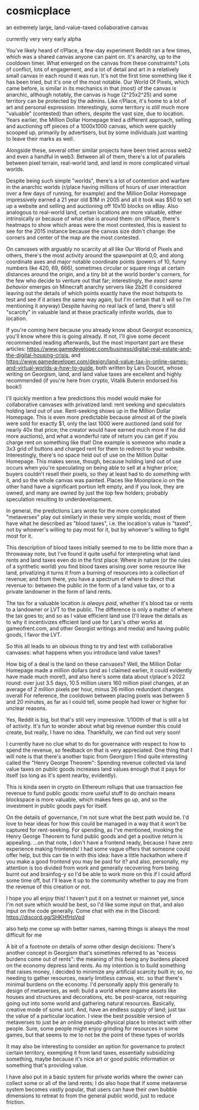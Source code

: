 # cosmicplace
an extremely large, land-value-taxed collaborative canvas

currently very very early alpha

You've likely heard of r/Place, a few-day experiment Reddit ran a few times, which was a shared canvas anyone can paint on. It's anarchy, up to the cooldown timer. What emerged on the canvas from these constraints? Lots of conflict, lots of engagement, and a lot of detail and art in a relatively small canvas in each round it was run.
It's not the first time something like it has been tried, but it's one of the most notable. Our World Of Pixels, which came before, is similar in its mechanics in that (most) of the canvas is anarchic, although notably, the canvas is huge (2^25x2^25) and some territory can be protected by the admins. Like r/Place, it's home to a lot of art and personal expression. Interestingly, some territory is *still* much more "valuable" (contested) than others, despite the vast size, due to location.
Years earlier, the Million Dollar Homepage tried a different approach, selling and auctioning off pieces of a 1000x1000 canvas, which were quickly scooped up, primarily by advertisers, but by some individuals just wanting to leave their marks as well.

Alongside these, several other similar projects have been tried across web2 and even a handful in web3.
Between all of them, there's a lot of parallels between pixel terrain, real-world land, and land in more complicated virtual worlds.

Despite being such simple "worlds", there's a lot of contention and warfare in the anarchic worlds (r/place having millions of hours of user interaction over a few days of running, for example) and the Million Dollar Homepage impressively earned a 21 year old $1M in 2005 and all it took was $50 to set up a website and selling and auctioning off 10x10 blocks on eBay.
Also analogous to real-world land, certain locations are more valuable, either intrinsically or because of what else is around them: 
on r/Place, there's heatmaps to show which areas were the most contested, this is easiest to see for the 2015 instance because the canvas size didn't change: the corners and center of the map are the most contested.

On canvases with arguably no scarcity at all like Our World of Pixels and others, there's the most activity around the spawnpoint at 0,0, and along coordinate axes and major notable coordinate points (powers of 10, funny numbers like 420, 69, 666), sometimes circular or square rings at certain distances around the origin, and a tiny bit at the world border's corners, for the few who decide to venture out that far; interestingly, the *exact same behavior* emerges on Minecraft anarchy servers like 2b2t! (I considered leaving out the details of which points exactly have the most hotspots to test and see if it arises the same way again, but I'm certain that it will so I'm mentioning it anyway)
Despite having no real lack of land, there's still "scarcity" in valuable land at these practically infinite worlds, due to location. 

If you're coming here because you already know about Georgist economics, you'll know where this is going already.
If not, I'll give some decent recommended reading afterwards, but the most important part are these articles: https://www.gamedeveloper.com/business/digital-real-estate-and-the-digital-housing-crisis, and https://www.gamedeveloper.com/design/land-value-tax-in-online-games-and-virtual-worlds-a-how-to-guide, both written by Lars Doucet, whose writing on Georgism, land, and land value taxes are excellent and highly recommended (if you're here from crypto, Vitalik Buterin endorsed his book!)

I'll quickly mention a few predictions this model would make for collaborative canvases with privatized land: rent seeking and speculators holding land out of use.
Rent-seeking shows up in the Million Dollar Homepage. This is even more predictable because almost all of the pixels were sold for exactly $1, only the last 1000 were auctioned (and sold for nearly 40x that price; the creator would have earned much more if he did more auctions), and what a wonderful rate of return you can get if you charge rent on something like that! One example is someone who made a 3x3 grid of buttons and charged rent for them to redirect to your website.
Interestingly, there's no space held out of use on the Million Dollar Homepage. This makes sense, though, because holding land out of use occurs when you're speculating on being able to sell at a higher price; buyers couldn't resell their pixels, so they at least had to do *something* with it, and so the whole canvas was painted.
Places like Moonplace.io on the other hand have a significant portion left empty, and if you look, they are owned, and many are owned by just the top few holders; probably speculation resulting to underdevelopment.

In general, the predictions Lars wrote for the more complicated "metaverses" play out similarly in these very simple worlds; most of them have what he described as "blood taxes", i.e. the location's value is "taxed", not by whoever's willing to pay most for it, but by whoever's willing to fight most for it.

This description of blood taxes initially seemed to me to be little more than a throwaway note, but I've found it quite useful for interpreting what land rents and land taxes even do in the first place:
Where in nature (or the rules of a synthetic world) you find blood taxes arising over some resource like land, privatizing it turns it from a burning of resources into a collection of revenue; and from there, you have a spectrum of where to direct that revenue to: between the public in the form of a land value tax, or to a private landowner in the form of land rents.

The tax for a valuable location *is always paid*, whether it's blood tax or rents to a landowner or LVT to the public. The difference is only a matter of where the tax goes to; and so as I value efficient land use (I'll leave the details as to why it incentivizes efficient land use for Lars's other works at gameofrent.com, and other Georgist writings and media) and having public goods, I favor the LVT.



So this all leads to an obvious thing to try and test with collaborative canvases: what happens when you introduce land value taxes?

How big of a deal is the land on these canvases? Well, the Million Dollar Homepage made a million dollars (and as I claimed earlier, it could evidently have made much more!), and also here's some data about r/place's 2022 round: over just 3.5 days,
10.5 million users
160 million pixel changes, at an average of 2 million pixels per hour, minus 26 million redundant changes overall
For reference, the cooldown between placing pixels was between 5 and 20 minutes, as far as I could tell, some people had lower or higher for unclear reasons.

Yes, Reddit is big, but that's still very impressive. 1/100th of that is still a lot of activity.
It's fun to wonder about what big revenue number this could create, but really, I have no idea. Thankfully, we can find out very soon!


I currently have no clue what to do for governance with respect to how to spend the revenue, so feedback on that is very appreciated. 
One thing that I will note is that there's another topic from Georgism I find quite interesting called the "Henry George Theorem": Spending revenue collected via land value taxes on public goods increases land values enough that it pays for itself (so long as it's spent nearby, evidently).

This is kinda seen in crypto on Ethereum rollups that use transaction fee revenue to fund public goods: more useful stuff to do onchain means blockspace is more valuable, which makes fees go up, and so the investment in public goods pays for itself.

On the details of governance, I'm not sure what the best path would be. I'd love to hear ideas for how this could be managed in a way that it won't be captured for rent-seeking.
For spending, as I've mentioned, invoking the Henry George Theorem to fund public goods and get a positive return is appealing.
...on that note, I don't have a frontend ready, because I have zero experience making frontends! I had some vague offers that someone could offer help, but this can tie in with this idea: have a little hackathon where if you make a good frontend you may be paid for it?
and also, personally, my attention is too divided from work and generally recovering from being burnt out and brainfog-y so I'd be able to work more on this if I could afford some time off, but I'll leave it up to the community whether to pay me from the revenue of this creation or not.



I hope you all enjoy this! I haven't put it on a testnet or mainnet yet, since I'm not sure which would be best, so I'd like some input on that, and also input on the code generally. Come chat with me in the Discord: https://discord.gg/SHKHfHsVpd

also help me come up with better names, naming things is always the most difficult for me


A bit of a footnote on details of some other design decisions:
There's another concept in Georgism that's sometimes referred to as "excess burdens come out of rents": the meaning of this being any burdens placed on the economy depress land rents. As my intention is to build something that raises money, I decided to minimize any artificial scarcity built in; so, no needing to gather resources, nearly limitless canvas, etc. so that there's minimal burdens on the economy. 
I'd personally apply this generally to design of metaverses, as well: build a world where ingame assets like houses and structures and decorations, etc. be post-scarce, not requiring going out into some world and gathering natural resources. Basically, creative mode of some sort. And, have an endless supply of land; just tax the value of a particular location. I view the best possible version of metaverses to just be an online pseudo-physical place to interact with other people. Sure, some people might enjoy grinding for resources in some games, but that seems to me to not be the point of these types of worlds

It may also be interesting to consider an option for governance to protect certain territory, exempting it from land taxes, essentially subsidizing something, maybe because it's nice art or good public information or something that's providing value.

I have also put in a basic system for private worlds where the owner can collect some or all of the land rents; I do also hope that if some metaverse system becomes vastly popular, that users can have their own bubble dimensions to retreat to from the general public world, just to reduce friction.
